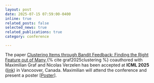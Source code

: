 ```yaml
---
layout: post
date: 2025-07-15 07:59:00-0400
inline: true
related_posts: false
selected_news: true
related_publications: true
category: conference

---
```

The paper <a href="https://openreview.net/pdf?id=99zsyZpUqp"> Clustering Items through Bandit Feedback: Finding the Right Feature out of Many </a> {% cite graf2025clustering %} coauthored with Maximilian Graf and Nicolas Verzelen has been accepted at <strong> ICML 2025 </strong>  (<a href="[http://algorithmiclearningtheory.org/alt2025/](https://icml.cc/Conferences/2025)">link</a>) in Vancoover, Canada. Maximilian will attend the conference and present a poster [<a href="https://icml.cc/media/PosterPDFs/ICML%202025/46248.png?t=1751457454.1604605">Poster</a>].
